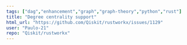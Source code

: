 ```yaml
---
tags: ["dag","enhancement","graph","graph-theory","python","rust"]
title: "Degree centrality support"
html_url: "https://github.com/Qiskit/rustworkx/issues/1129"
user: "Paulo-21"
repo: "Qiskit/rustworkx"
---
```


